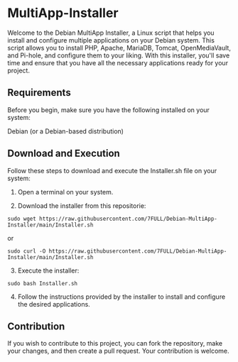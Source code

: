 # MultiApp-Installer

Welcome to the Debian MultiApp Installer, a Linux script that helps you install and configure multiple applications on your Debian system. This script allows you to install PHP, Apache,
MariaDB, Tomcat, OpenMediaVault, and Pi-hole, and configure them to your liking. With this installer, you'll save time and ensure that you have all the necessary applications ready for your
project.

## Requirements
Before you begin, make sure you have the following installed on your system:

Debian (or a Debian-based distribution)

## Download and Execution
Follow these steps to download and execute the Installer.sh file on your system:

1. Open a terminal on your system.

2. Download the installer from this repositorie:
```
sudo wget https://raw.githubusercontent.com/7FULL/Debian-MultiApp-Installer/main/Installer.sh
```
or
```
sudo curl -O https://raw.githubusercontent.com/7FULL/Debian-MultiApp-Installer/main/Installer.sh
```
3. Execute the installer:
```
sudo bash Installer.sh
```
4. Follow the instructions provided by the installer to install and configure the desired applications.

## Contribution
If you wish to contribute to this project, you can fork the repository, make your changes, and then create a pull request. Your contribution is welcome.
